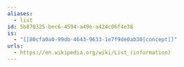```yaml
---
aliases:
  - list
id: 5b870325-bec6-4594-a49e-a424c06f4e38
is:
  - "[[80cfa0a0-99db-4643-9633-1e7f9de0ab30|concept]]"
urls:
  - https://en.wikipedia.org/wiki/List_(information)
---
```

